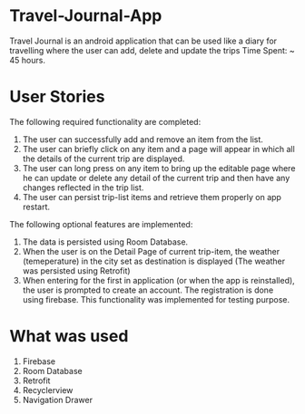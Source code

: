# Travel-Journal-App

Travel Journal is an android application that can be used like a diary for travelling where the user can add, delete and update the trips
Time Spent: ~ 45 hours.

# User Stories
The following required functionality are completed: 

1. The user can successfully add and remove an item from the list.
2. The user can briefly click on any item and a page will appear in which all the details of the current trip are displayed.
3. The user can long press on any item to bring up the editable page where he can update or delete any detail of the current trip and then have any changes reflected in the trip list.
4. The user can persist trip-list items and retrieve them properly on app restart.


The following optional features are implemented:

1. The data is persisted using Room Database.
2. When the user is on the Detail Page of current trip-item, the weather (temeperature) in the city set as destination is displayed (The weather was persisted using Retrofit)
3. When entering for the first in application (or when the app is reinstalled), the user is prompted to create an account. The registration is done using firebase. This functionality was implemented for testing purpose.

# What was used
1. Firebase
2. Room Database
3. Retrofit
4. Recyclerview
5. Navigation Drawer

